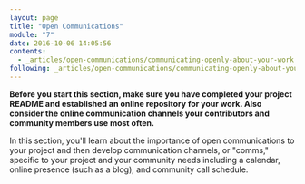 ```yaml
---
layout: page
title: "Open Communications"
module: "7"
date: 2016-10-06 14:05:56
contents:
  - _articles/open-communications/communicating-openly-about-your-work.md
following: _articles/open-communications/communicating-openly-about-your-work.md
---
```


**Before you start this section, make sure you have completed your project README and established an online repository for your work. Also consider the online communication channels your contributors and community members use most often.**

In this section, you'll learn about the importance of open communications to your project and then develop communication channels, or "comms," specific to your project and your community needs including a calendar, online presence (such as a blog), and community call schedule.